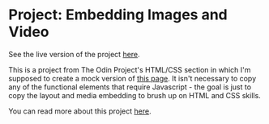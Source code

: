 # Project: Embedding Images and Video

See the live version of the project [here](https://ubercj.github.io/youtube_video_page/).

This is a project from The Odin Project's HTML/CSS section in which I'm supposed to create a mock version of [this page](https://www.youtube.com/watch?v=V74l_zS1x8E). It isn't necessary to copy any of the functional elements that require Javascript - the goal is just to copy the layout and media embedding to brush up on HTML and CSS skills.

You can read more about this project [here](https://www.theodinproject.com/paths/full-stack-ruby-on-rails/courses/html-and-css/lessons/embedding-images-and-video).
